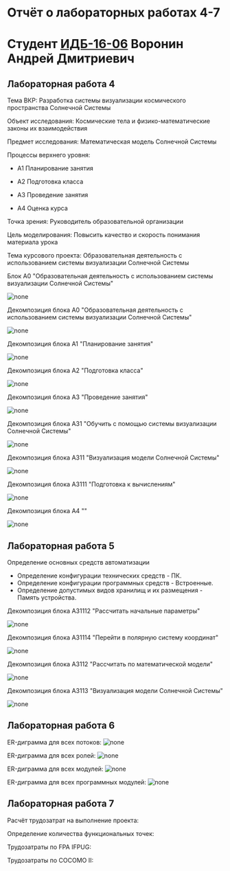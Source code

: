 # Отчёт о лабораторных работах 4-7
# Студент [ИДБ-16-06](https://github.com/stankin/design-1/wiki/list-idb-16-06) Воронин Андрей Дмитриевич
## Лабораторная работа 4
Тема ВКР: Разработка системы визуализации космического пространства Солнечной Системы

Объект исследования: Космические тела и физико-математические законы их взаимодействия

Предмет исследования: Математическая модель Солнечной Системы

Процессы верхнего уровня:

+ A1 Планирование занятия

+ A2 Подготовка класса

+ A3 Проведение занятия

+ A4 Оценка курса

Точка зрения: Руководитель образовательной организации  

Цель моделирования: Повысить качество и скорость понимания материала урока 

Тема курсового проекта: Образовательная деятельность с использованием системы визуализации Солнечной Системы

Блок А0 "Образовательная деятельность с использованием системы визуализации Солнечной Системы"

![none](https://github.com/Voronin98/Kursovaya/blob/master/01_A0.png)

Декомпозиция блока А0 "Образовательная деятельность с использованием системы визуализации Солнечной Системы"

![none](https://github.com/Voronin98/Kursovaya/blob/master/02_A0New.png)

Декомпозиция блока А1 "Планирование занятия"

![none](https://github.com/Voronin98/Kursovaya/blob/master/03_A1.png)

Декомпозиция блока А2 "Подготовка класса"

![none](https://github.com/Voronin98/Kursovaya/blob/master/04_A2.png)

Декомпозиция блока А3 "Проведение занятия"

![none](https://github.com/Voronin98/Kursovaya/blob/master/05_A3.png)

Декомпозиция блока А31 "Обучить с помощью системы визуализации Солнечной Системы"

![none](https://github.com/Voronin98/Kursovaya/blob/master/06_A31.png)

Декомпозиция блока А311 "Визуализация модели Солнечной Системы"

![none](https://github.com/Voronin98/Kursovaya/blob/master/07_A311.png)

Декомпозиция блока А3111 "Подготовка к вычислениям"

![none](https://github.com/Voronin98/Kursovaya/blob/master/08_A3111.png)

Декомпозиция блока А4 ""

![none](https://github.com/Voronin98/Kursovaya/blob/master/13_A4.png)

## Лабораторная работа 5
Определение основных средств автоматизации

+ Определение конфигурации технических средств - ПК.
+ Определение конфигурации программных средств - Встроенные.
+ Определение допустимых видов хранилищ и их размещения - Память устройства.

Декомпозиция блока А31112 "Рассчитать начальные параметры"

![none](https://github.com/Voronin98/Kursovaya/blob/master/09_A31112.png)

Декомпозиция блока А31114 "Перейти в полярную систему координат"

![none](https://github.com/Voronin98/Kursovaya/blob/master/10_A31114.png)

Декомпозиция блока А3112 "Рассчитать по математической модели"

![none](https://github.com/Voronin98/Kursovaya/blob/master/11_A3112.png)

Декомпозиция блока А3113 "Визуализация модели Солнечной Системы"

![none](https://github.com/Voronin98/Kursovaya/blob/master/12_A3113.png)

## Лабораторная работа 6
ER-диграмма для всех потоков:
![none](https://github.com/Voronin98/Kursovaya/blob/master/%D0%94%D0%B8%D0%B0%D0%B3%D1%80%D0%B0%D0%BC%D0%BC%D0%B0%20%D0%BF%D0%BE%D1%82%D0%BE%D0%BA%D0%BE%D0%B2.png)

ER-диграмма для всех ролей:
![none](https://github.com/Voronin98/Kursovaya/blob/master/%D0%94%D0%B8%D0%B0%D0%B3%D1%80%D0%B0%D0%BC%D0%BC%D0%B0%20%D1%80%D0%BE%D0%BB%D0%B5%D0%B9.png)

ER-диграмма для всех модулей:
![none](https://github.com/Voronin98/Kursovaya/blob/master/%D0%94%D0%B8%D0%B0%D0%B3%D1%80%D0%B0%D0%BC%D0%BC%D0%B0%20%D0%BC%D0%BE%D0%B4%D1%83%D0%BB%D0%B5%D0%B9.png)

ER-диграмма для всех программных модулей:
![none](https://github.com/Voronin98/Kursovaya/blob/master/%D0%94%D0%B8%D0%B0%D0%B3%D1%80%D0%B0%D0%BC%D0%BC%D0%B0%20%D0%BF%D1%80%D0%BE%D0%B3%D1%80%D0%B0%D0%BC%D0%BC%D0%BD%D1%8B%D1%85%20%D0%BC%D0%BE%D0%B4%D1%83%D0%BB%D0%B5%D0%B9.svg)

## Лабораторная работа 7
Расчёт трудозатрат на выполнение проекта:

Определение количества функциональных точек:

Трудозатраты по FPA IFPUG:

Трудозатраты по COCOMO II:
